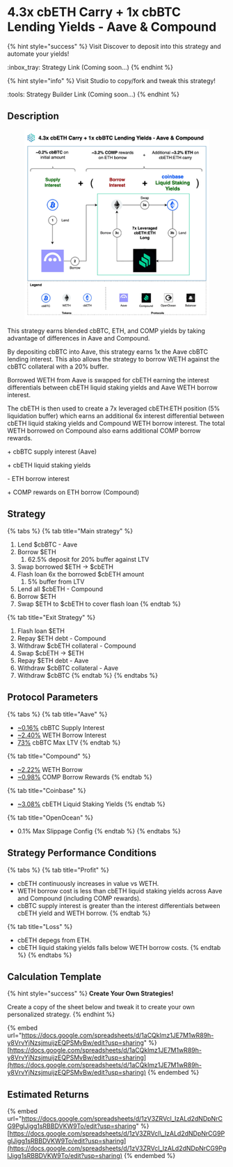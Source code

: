 # 4.3x cbETH Carry + 1x cbBTC Lending Yields - Aave & Compound

{% hint style="success" %}
Visit Discover to deposit into this strategy and automate your yields!

:inbox\_tray:  Strategy Link (Coming soon...)
{% endhint %}

{% hint style="info" %}
Visit Studio to copy/fork and tweak this strategy!

:tools:  Strategy Builder Link (Coming soon...)
{% endhint %}

## Description

<figure><img src="../../../../.gitbook/assets/4.3x cbETH Carry + 1x cbBTC Lending Yields - Aave &#x26; Compound.jpg" alt=""><figcaption></figcaption></figure>

This strategy earns blended cbBTC, ETH, and COMP yields by taking advantage of differences in Aave and Compound.

By depositing cbBTC into Aave, this strategy earns 1x the Aave cbBTC lending interest. This also allows the strategy to borrow WETH against the cbBTC collateral with a 20% buffer.&#x20;

Borrowed WETH from Aave is swapped for cbETH earning the interest differentials between cbETH liquid staking yields and Aave WETH borrow interest.

The cbETH is then used to create a 7x leveraged cbETH:ETH position (5% liquidation buffer) which earns an additional 6x interest differential between cbETH liquid staking yields and Compound WETH borrow interest. The total WETH borrowed on Compound also earns additional COMP borrow rewards.

\+ cbBTC supply interest (Aave)

\+ cbETH liquid staking yields

\- ETH borrow interest

\+ COMP rewards on ETH borrow (Compound)

## Strategy

{% tabs %}
{% tab title="Main strategy" %}
1. Lend $cbBTC - Aave
2. Borrow $ETH
   1. 62.5% deposit for 20% buffer against LTV
3. Swap borrowed $ETH → $cbETH
4. Flash loan 6x the borrowed $cbETH amount
   1. 5% buffer from LTV
5. Lend all $cbETH - Compound
6. Borrow $ETH&#x20;
7. Swap $ETH to $cbETH to cover flash loan
{% endtab %}

{% tab title="Exit Strategy" %}
1. Flash loan $ETH
2. Repay $ETH debt - Compound
3. Withdraw $cbETH collateral - Compound
4. Swap $cbETH → $ETH
5. Repay $ETH debt - Aave
6. Withdraw $cbBTC collateral - Aave
7. Withdraw $cbBTC
{% endtab %}
{% endtabs %}

## Protocol Parameters

{% tabs %}
{% tab title="Aave" %}
* [\~0.16%](https://app.aave.com/reserve-overview/?underlyingAsset=0xcbb7c0000ab88b473b1f5afd9ef808440eed33bf\&marketName=proto_base_v3) cbBTC Supply Interest
* [\~2.40%](https://app.aave.com/reserve-overview/?underlyingAsset=0x4200000000000000000000000000000000000006\&marketName=proto_base_v3) WETH Borrow Interest
* [73%](https://app.aave.com/reserve-overview/?underlyingAsset=0xcbb7c0000ab88b473b1f5afd9ef808440eed33bf\&marketName=proto_base_v3) cbBTC Max LTV
{% endtab %}

{% tab title="Compound" %}
* [\~2.22%](https://app.compound.finance/markets/weth-basemainnet) WETH Borrow
* [\~0.98%](https://app.compound.finance/markets/weth-basemainnet) COMP Borrow Rewards
{% endtab %}

{% tab title="Coinbase" %}
* [\~3.08%](https://www.coinbase.com/en-gb/earn/staking/coinbase-wrapped-staked-eth) cbETH Liquid Staking Yields
{% endtab %}

{% tab title="OpenOcean" %}
* 0.1% Max Slippage Config
{% endtab %}
{% endtabs %}

## Strategy Performance Conditions

{% tabs %}
{% tab title="Profit" %}
* cbETH continuously increases in value vs WETH.
* WETH borrow cost is less than cbETH liquid staking yields across Aave and Compound (including COMP rewards).
* cbBTC supply interest is greater than the interest differentials between cbETH yield and WETH borrow.
{% endtab %}

{% tab title="Loss" %}
* cbETH depegs from ETH.
* cbETH liquid staking yields falls below WETH borrow costs.
{% endtab %}
{% endtabs %}

## Calculation Template

{% hint style="success" %}
**Create Your Own Strategies!**

Create a copy of the sheet below and tweak it to create your own personalized strategy.
{% endhint %}

{% embed url="https://docs.google.com/spreadsheets/d/1aCQklmz1JE7M1wR89h-y8VrvYjNzsjmuijzEQPSMvBw/edit?usp=sharing" %}
[https://docs.google.com/spreadsheets/d/1aCQklmz1JE7M1wR89h-y8VrvYjNzsjmuijzEQPSMvBw/edit?usp=sharing](https://docs.google.com/spreadsheets/d/1aCQklmz1JE7M1wR89h-y8VrvYjNzsjmuijzEQPSMvBw/edit?usp=sharing)
{% endembed %}

## Estimated Returns

{% embed url="https://docs.google.com/spreadsheets/d/1zV3ZRVcl_IzALd2dNDpNrCG9PglJigg1sRBBDVKW9To/edit?usp=sharing" %}
[https://docs.google.com/spreadsheets/d/1zV3ZRVcl\_IzALd2dNDpNrCG9PglJigg1sRBBDVKW9To/edit?usp=sharing](https://docs.google.com/spreadsheets/d/1zV3ZRVcl_IzALd2dNDpNrCG9PglJigg1sRBBDVKW9To/edit?usp=sharing)
{% endembed %}

